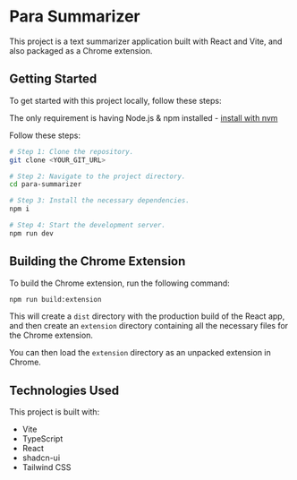 # Para Summarizer

This project is a text summarizer application built with React and Vite, and also packaged as a Chrome extension.

## Getting Started

To get started with this project locally, follow these steps:

The only requirement is having Node.js & npm installed - [install with nvm](https://github.com/nvm-sh/nvm#installing-and-updating)

Follow these steps:

```sh
# Step 1: Clone the repository.
git clone <YOUR_GIT_URL>

# Step 2: Navigate to the project directory.
cd para-summarizer

# Step 3: Install the necessary dependencies.
npm i

# Step 4: Start the development server.
npm run dev
```

## Building the Chrome Extension

To build the Chrome extension, run the following command:

```sh
npm run build:extension
```

This will create a `dist` directory with the production build of the React app, and then create an `extension` directory containing all the necessary files for the Chrome extension.

You can then load the `extension` directory as an unpacked extension in Chrome.

## Technologies Used

This project is built with:

- Vite
- TypeScript
- React
- shadcn-ui
- Tailwind CSS
